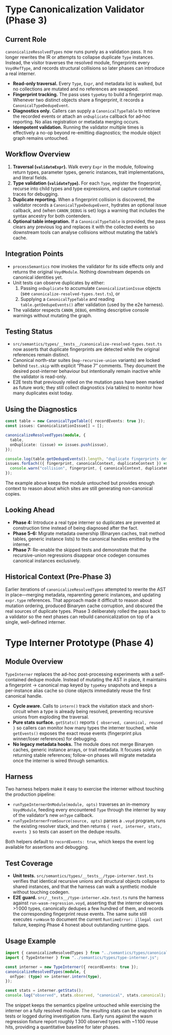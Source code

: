 # Type Canonicalization Validator (Phase 3)

## Current Role

`canonicalizeResolvedTypes` now runs purely as a validation pass. It no longer rewrites the IR or attempts to collapse duplicate `Type` instances. Instead, the visitor traverses the resolved module, fingerprints every `VoydRefType`, and records structural collisions so later phases can introduce a real interner.

- **Read-only traversal.** Every `Type`, `Expr`, and metadata list is walked, but no collections are mutated and no references are swapped.
- **Fingerprint tracking.** The pass uses `typeKey` to build a fingerprint map. Whenever two distinct objects share a fingerprint, it records a `CanonicalTypeDedupeEvent`.
- **Diagnostics only.** Callers can supply a `CanonicalTypeTable` to retrieve the recorded events or attach an `onDuplicate` callback for ad‑hoc reporting. No alias registration or metadata merging occurs.
- **Idempotent validation.** Running the validator multiple times is effectively a no-op beyond re-emitting diagnostics; the module object graph remains untouched.

## Workflow Overview

1. **Traversal (`validateExpr`).** Walk every `Expr` in the module, following return types, parameter types, generic instances, trait implementations, and literal fields.
2. **Type validation (`validateType`).** For each `Type`, register the fingerprint, recurse into child types and type expressions, and capture contextual traces for debugging.
3. **Duplicate reporting.** When a fingerprint collision is discovered, the validator records a `CanonicalTypeDedupeEvent`, hydrates an optional issue callback, and (when `CANON_DEBUG` is set) logs a warning that includes the syntax ancestry for both contenders.
4. **Optional table integration.** If a `CanonicalTypeTable` is provided, the pass clears any previous log and replaces it with the collected events so downstream tools can analyse collisions without mutating the table’s cache.

## Integration Points

- `processSemantics` now invokes the validator for its side effects only and returns the original `VoydModule`. Nothing downstream depends on canonical identities yet.
- Unit tests can observe duplicates by either:
  1. Passing `onDuplicate` to accumulate `CanonicalizationIssue` objects (see `canonicalize-resolved-types.test.ts`), or
  2. Supplying a `CanonicalTypeTable` and reading `table.getDedupeEvents()` after validation (used by the e2e harness).
- The validator respects `CANON_DEBUG`, emitting descriptive console warnings without mutating the graph.

## Testing Status

- `src/semantics/types/__tests__/canonicalize-resolved-types.test.ts` now asserts that duplicate fingerprints are detected while the original references remain distinct.
- Canonical north-star suites (`map-recursive-union` variants) are locked behind `test.skip` with explicit “Phase 7” comments. They document the desired post-interner behaviour but intentionally remain inactive while the validator is read-only.
- E2E tests that previously relied on the mutation pass have been marked as future work; they still collect diagnostics (via tables) to monitor how many duplicates exist today.

## Using the Diagnostics

```ts
const table = new CanonicalTypeTable({ recordEvents: true });
const issues: CanonicalizationIssue[] = [];

canonicalizeResolvedTypes(module, {
  table,
  onDuplicate: (issue) => issues.push(issue),
});

console.log(table.getDedupeEvents().length, "duplicate fingerprints detected");
issues.forEach(({ fingerprint, canonicalContext, duplicateContext }) => {
  console.warn("collision", fingerprint, { canonicalContext, duplicateContext });
});
```

The example above keeps the module untouched but provides enough context to reason about which sites are still generating non-canonical copies.

## Looking Ahead

- **Phase 4:** Introduce a real type interner so duplicates are prevented at construction time instead of being diagnosed after the fact.
- **Phase 5–6:** Migrate metadata ownership (Binaryen caches, trait method tables, generic instance lists) to the canonical handles emitted by the interner.
- **Phase 7:** Re-enable the skipped tests and demonstrate that the recursive-union regressions disappear once codegen consumes canonical instances exclusively.

## Historical Context (Pre-Phase 3)

Earlier iterations of `canonicalizeResolvedTypes` attempted to rewrite the AST in place—merging metadata, reparenting generic instances, and updating `expr.type` references. That approach made it difficult to reason about mutation ordering, produced Binaryen cache corruption, and obscured the real sources of duplicate types. Phase 3 deliberately rolled the pass back to a validator so the next phases can rebuild canonicalization on top of a single, well-defined interner.

# Type Interner Prototype (Phase 4)

## Module Overview

`TypeInterner` replaces the ad-hoc post-processing experiments with a self-contained dedupe module. Instead of mutating the AST in place, it maintains a fingerprint → canonical map keyed by `typeKey` snapshots and keeps a per-instance alias cache so clone objects immediately reuse the first canonical handle.

- **Cycle aware.** Calls to `intern()` track the visitation stack and short-circuit when a type is already being resolved, preventing recursive unions from exploding the traversal.
- **Pure stats surface.** `getStats()` reports `{ observed, canonical, reused }` so callers can monitor how many types the interner touched, while `getEvents()` exposes the exact reuse events (fingerprint plus winner/loser references) for debugging.
- **No legacy metadata hooks.** The module does not merge Binaryen caches, generic instance arrays, or trait metadata. It focuses solely on returning stable references; follow-on phases will migrate metadata once the interner is wired through semantics.

## Harness

Two harness helpers make it easy to exercise the interner without touching the production pipeline:

- `runTypeInternerOnModule(module, opts)` traverses an in-memory `VoydModule`, feeding every encountered `Type` through the interner by way of the validator’s new `onType` callback.
- `runTypeInternerFromSource(source, opts)` parses a `.voyd` program, runs the existing resolver stack, and then returns `{ root, interner, stats, events }` so tests can assert on the dedupe results.

Both helpers default to `recordEvents: true`, which keeps the event log available for assertions and debugging.

## Test Coverage

- **Unit tests.** `src/semantics/types/__tests__/type-interner.test.ts` verifies that identical recursive unions and structural objects collapse to shared instances, and that the harness can walk a synthetic module without touching codegen.
- **E2E guard.** `src/__tests__/type-interner.e2e.test.ts` runs the harness against `run-wasm-regression.voyd`, asserting that the interner observes >1 000 types, canonically dedupes a few hundred of them, and records the corresponding fingerprint reuse events. The same suite still executes `runWasm` to document the current `RuntimeError: illegal cast` failure, keeping Phase 4 honest about outstanding runtime gaps.

## Usage Example

```ts
import { canonicalizeResolvedTypes } from "../semantics/types/canonicalize-resolved-types.js";
import { TypeInterner } from "../semantics/types/type-interner.js";

const interner = new TypeInterner({ recordEvents: true });
canonicalizeResolvedTypes(module, {
  onType: (type) => interner.intern(type),
});

const stats = interner.getStats();
console.log("observed", stats.observed, "canonical", stats.canonical);
```

The snippet keeps the semantics pipeline untouched while exercising the interner on a fully resolved module. The resulting stats can be snapshot in tests or logged during investigation runs. Early runs against the wasm regression fixture report roughly 1 300 observed types with ~1 100 reuse hits, providing a quantitative baseline for later phases.
